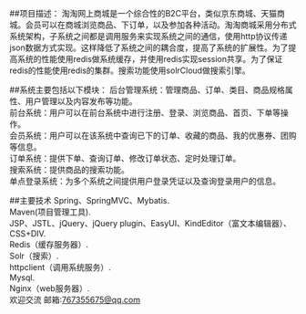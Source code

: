##项目描述：
淘淘网上商城是一个综合性的B2C平台，类似京东商城、天猫商城。会员可以在商城浏览商品、下订单，以及参加各种活动。淘淘商城采用分布式系统架构，子系统之间都是调用服务来实现系统之间的通信，使用http协议传递json数据方式实现。这样降低了系统之间的耦合度，提高了系统的扩展性。为了提高系统的性能使用redis做系统缓存，并使用redis实现session共享。为了保证redis的性能使用redis的集群。搜索功能使用solrCloud做搜索引擎。

##系统主要包括以下模块：
后台管理系统：管理商品、订单、类目、商品规格属性、用户管理以及内容发布等功能。<br>
前台系统：用户可以在前台系统中进行注册、登录、浏览商品、首页、下单等操作。<br>
会员系统：用户可以在该系统中查询已下的订单、收藏的商品、我的优惠券、团购等信息。<br>
订单系统：提供下单、查询订单、修改订单状态、定时处理订单。<br>
搜索系统：提供商品的搜索功能。<br>
单点登录系统：为多个系统之间提供用户登录凭证以及查询登录用户的信息。<br>

##主要技术
Spring、SpringMVC、Mybatis.<br>
Maven(项目管理工具).<br>
JSP、JSTL、jQuery、jQuery plugin、EasyUI、KindEditor（富文本编辑器）、CSS+DIV.<br>
Redis（缓存服务器）.<br>
Solr（搜索）.<br>
httpclient（调用系统服务）.<br>
Mysql.<br>
Nginx（web服务器）.<br>
欢迎交流 邮箱:767355675@qq.com<br>


